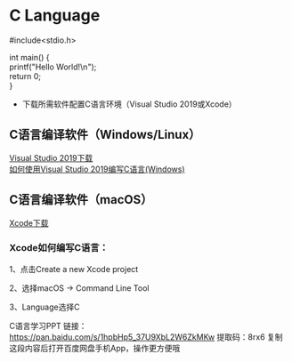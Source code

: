 # C Language
#include<stdio.h>  

int main() {  
     printf("Hello World!\n");  
     return 0;  
}

* 下载所需软件配置C语言环境（Visual Studio 2019或Xcode）

## C语言编译软件（Windows/Linux）
[Visual Studio 2019下载](https://visualstudio.microsoft.com/zh-hant/)  
[如何使用Visual Studio 2019编写C语言(Windows)](https://blog.csdn.net/dingyc_ee/article/details/98075146?ops_request_misc=%257B%2522request%255Fid%2522%253A%2522160110580119726892419082%2522%252C%2522scm%2522%253A%252220140713.130102334..%2522%257D&request_id=160110580119726892419082&biz_id=0&utm_medium=distribute.pc_search_result.none-task-blog-2~all~first_rank_v2~rank_v28-3-98075146.pc_first_rank_v2_rank_v28&utm_term=visual+studio+c语言&spm=1018.2118.3001.4187)
## C语言编译软件（macOS）
[Xcode下载](https://apps.apple.com/cn/app/xcode/id497799835?mt=12)
### Xcode如何编写C语言：
1、点击Create a new Xcode project  

2、选择macOS -> Command Line Tool  

3、Language选择C

C语言学习PPT
链接：https://pan.baidu.com/s/1hpbHp5_37U9XbL2W6ZkMKw 
提取码：8rx6 
复制这段内容后打开百度网盘手机App，操作更方便哦
